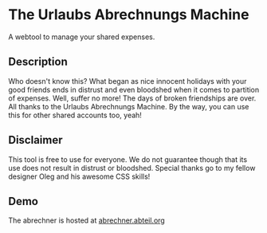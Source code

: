 # The Urlaubs Abrechnungs Machine
A webtool to manage your shared expenses.

## Description
Who doesn't know this? What began as nice innocent holidays with your good friends ends in distrust and even bloodshed when it comes to partition of expenses. Well, suffer no more! The days of broken friendships are over. All thanks to the Urlaubs Abrechnungs Machine. By the way, you can use this for other shared accounts too, yeah!

## Disclaimer
This tool is free to use for everyone. We do not guarantee though that its use does not result in distrust or bloodshed.
Special thanks go to my fellow designer Oleg and his awesome CSS skills!

## Demo
The abrechner is hosted at [abrechner.abteil.org](http://abrechner.abteil.org/)